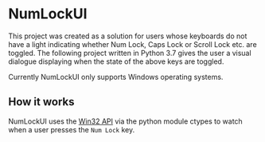 # NumLockUI
This project was created as a solution for users whose 
keyboards do not have a light indicating whether Num&nbsp;Lock,
Caps&nbsp;Lock or Scroll&nbsp;Lock etc. are toggled. The following
project written in Python&nbsp;3.7 gives the user a visual
dialogue displaying when the state of the above keys are toggled.

Currently NumLockUI only supports Windows operating systems.

## How it works ##
NumLockUI uses the [Win32 API](https://docs.microsoft.com/en-us/windows/win32/)
via the python module ctypes to watch when a user presses the
`Num Lock` key.
